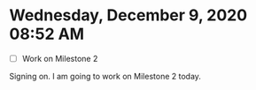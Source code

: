 # Wednesday, December  9, 2020 08:52 AM
- [ ] Work on Milestone 2

Signing on. I am going to work on Milestone 2 today.

